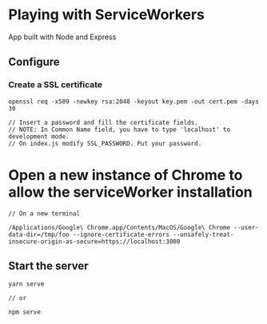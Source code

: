 
# Playing with ServiceWorkers
App built with Node and Express

## Configure

### Create a SSL certificate

```
openssl req -x509 -newkey rsa:2048 -keyout key.pem -out cert.pem -days 30

// Insert a password and fill the certificate fields.
// NOTE: In Common Name field, you have to type 'localhost' to development mode.
// On index.js modify SSL_PASSWORD. Put your password.

```
# Open a new instance of Chrome to allow the serviceWorker installation

```
// On a new terminal

/Applications/Google\ Chrome.app/Contents/MacOS/Google\ Chrome --user-data-dir=/tmp/foo --ignore-certificate-errors --unsafely-treat-insecure-origin-as-secure=https://localhost:3000
```


## Start the server

```
yarn serve

// or

npm serve
```